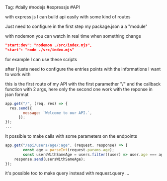 Tag:  #daily #nodejs #expressjs #API 

with express js I can build  api easily with some kind of routes

Just need to configure in the first step my package.json a a "module"

with nodemon you can watch in real time when something change

```json
"start:dev": "nodemon ./src/index.mjs",
"start": "node ./src/index.mjs"
```
for example I can use these scripts


after I juste need to configure the entries points with the informations I want to work with

this is the first route of my API with the first paramether "/" and the callback function with 2 args, here only the second one work with the reponse in json format
```js
app.get("/", (req, res) => {
  res.send({
	    message: `Welcome to our API.`,
	  });
});
...
```

It possible to make calls with some parameters on the endpoints

```js
app.get("/api/users/age/:age", (request, response) => {
		const age = parseInt(request.params.age);
		const usersWithSameAge = users.filter((user) => user.age === age);
	response.send(usersWithSameAge);
});
```

it's possible too  to make query instead with request.query
...
